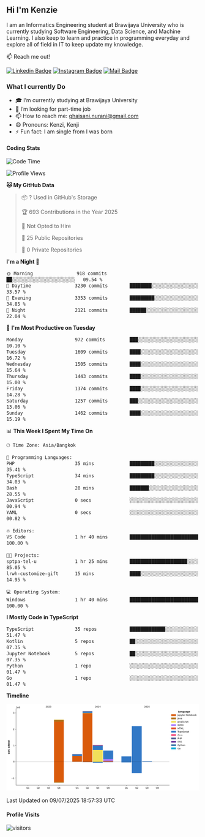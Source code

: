 ## Hi I'm Kenzie


I am an Informatics Engineering student at Brawijaya University who is currently studying Software Engineering, Data Science, and Machine Learning. I also keep to learn and practice in programming everyday and explore all of field in IT to keep update my knowledge.

:mailbox: Reach me out!

[![Linkedin Badge](https://img.shields.io/badge/-Kenzie_Taqiyassar-0e76a8?style=flat&labelColor=0e76a8&logo=linkedin&logoColor=white)](https://www.linkedin.com/in/kenzie-taqiyassar-37458b1aa/) 
[![Instagram Badge](https://img.shields.io/badge/-@__kenziehh_-e84393?style=flat&labelColor=e84393&logo=instagram&logoColor=white)](https://www.instagram.com/_kenziehh/) 
[![Mail Badge](https://img.shields.io/badge/-ghaisani.nurani-c0392b?style=flat&labelColor=c0392b&logo=gmail&logoColor=white)](mailto:ghaisani.nurani@gmail.com)

### What I currently Do

- 🎓 I’m currently studying at Brawijaya University
- 💼 I’m looking for part-time job
- 📫 How to reach me: ghaisani.nurani@gmail.com
- 😄 Pronouns: Kenzi, Kenji
- ⚡ Fun fact: I am single from I was born

#### Coding Stats
<!--START_SECTION:waka-->
![Code Time](http://img.shields.io/badge/Code%20Time-1%2C386%20hrs%207%20mins-blue)

![Profile Views](http://img.shields.io/badge/Profile%20Views-0-blue)

**🐱 My GitHub Data** 

> 📦 ? Used in GitHub's Storage 
 > 
> 🏆 693 Contributions in the Year 2025
 > 
> 🚫 Not Opted to Hire
 > 
> 📜 25 Public Repositories 
 > 
> 🔑 0 Private Repositories 
 > 
**I'm a Night 🦉** 

```text
🌞 Morning                918 commits         ██░░░░░░░░░░░░░░░░░░░░░░░   09.54 % 
🌆 Daytime                3230 commits        ████████░░░░░░░░░░░░░░░░░   33.57 % 
🌃 Evening                3353 commits        █████████░░░░░░░░░░░░░░░░   34.85 % 
🌙 Night                  2121 commits        ██████░░░░░░░░░░░░░░░░░░░   22.04 % 
```
📅 **I'm Most Productive on Tuesday** 

```text
Monday                   972 commits         ███░░░░░░░░░░░░░░░░░░░░░░   10.10 % 
Tuesday                  1609 commits        ████░░░░░░░░░░░░░░░░░░░░░   16.72 % 
Wednesday                1505 commits        ████░░░░░░░░░░░░░░░░░░░░░   15.64 % 
Thursday                 1443 commits        ████░░░░░░░░░░░░░░░░░░░░░   15.00 % 
Friday                   1374 commits        ████░░░░░░░░░░░░░░░░░░░░░   14.28 % 
Saturday                 1257 commits        ███░░░░░░░░░░░░░░░░░░░░░░   13.06 % 
Sunday                   1462 commits        ████░░░░░░░░░░░░░░░░░░░░░   15.19 % 
```


📊 **This Week I Spent My Time On** 

```text
🕑︎ Time Zone: Asia/Bangkok

💬 Programming Languages: 
PHP                      35 mins             █████████░░░░░░░░░░░░░░░░   35.41 % 
TypeScript               34 mins             █████████░░░░░░░░░░░░░░░░   34.03 % 
Bash                     28 mins             ███████░░░░░░░░░░░░░░░░░░   28.55 % 
JavaScript               0 secs              ░░░░░░░░░░░░░░░░░░░░░░░░░   00.94 % 
YAML                     0 secs              ░░░░░░░░░░░░░░░░░░░░░░░░░   00.82 % 

🔥 Editors: 
VS Code                  1 hr 40 mins        █████████████████████████   100.00 % 

🐱‍💻 Projects: 
sptpa-tel-u              1 hr 25 mins        █████████████████████░░░░   85.05 % 
lrwh-customize-gift      15 mins             ████░░░░░░░░░░░░░░░░░░░░░   14.95 % 

💻 Operating System: 
Windows                  1 hr 40 mins        █████████████████████████   100.00 % 
```

**I Mostly Code in TypeScript** 

```text
TypeScript               35 repos            █████████████░░░░░░░░░░░░   51.47 % 
Kotlin                   5 repos             ██░░░░░░░░░░░░░░░░░░░░░░░   07.35 % 
Jupyter Notebook         5 repos             ██░░░░░░░░░░░░░░░░░░░░░░░   07.35 % 
Python                   1 repo              ░░░░░░░░░░░░░░░░░░░░░░░░░   01.47 % 
Go                       1 repo              ░░░░░░░░░░░░░░░░░░░░░░░░░   01.47 % 
```



**Timeline**

![Lines of Code chart](https://raw.githubusercontent.com/kenziehh/kenziehh/master/assets/bar_graph.png)


 Last Updated on 09/07/2025 18:57:33 UTC
<!--END_SECTION:waka-->


#### Profile Visits

![visitors](https://visitor-badge.glitch.me/badge?page_id=kenziehh.kenziehh)





